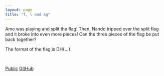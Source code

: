 ```yaml
---
layout: page
title: "f, l and ag"
---
```


Amo was playing and split the flag! Then, Nando tripped over the split flag and it broke into even more pieces!
Can the three pieces of the flag be put back together?

The format of the flag is DH{...}.

<br>

[Public](../public/flandag.zip)
[GitHub](https://github.com/soon-haari/my-ctf-challenges/tree/main/2024-dreamhack-invitational/f%2C%20l%20and%20ag)
